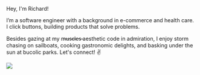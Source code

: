 Hey, I'm Richard! 

I’m a software engineer with a background in e-commerce and health care. I click buttons, building products that solve problems. 

Besides gazing at my m̶u̶s̶c̶l̶e̶s̶ aesthetic code in admiration, I enjoy storm chasing on sailboats, cooking gastronomic delights, and basking under the sun at bucolic parks. Let's connect! ✌️

![](https://komarev.com/ghpvc/?username=richardyoungdev)


<!---
richardyoungdev/richardyoungdev is a ✨ special ✨ repository because its `README.md` (this file) appears on your GitHub profile.
You can click the Preview link to take a look at your changes.
--->
